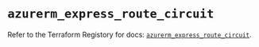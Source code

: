 # `azurerm_express_route_circuit`

Refer to the Terraform Registory for docs: [`azurerm_express_route_circuit`](https://www.terraform.io/docs/providers/azurerm/r/express_route_circuit).
